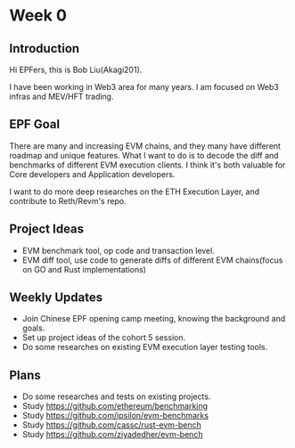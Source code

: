 # Week 0

## Introduction

Hi EPFers, this is Bob Liu(Akagi201).

I have been working in Web3 area for many years. I am focused on Web3 infras and MEV/HFT trading.

## EPF Goal

There are many and increasing EVM chains, and they many have different roadmap and unique features. What I want to do is to decode the diff and benchmarks of different EVM execution clients. I think it's both valuable for Core developers and Application developers.

I want to do more deep researches on the ETH Execution Layer, and contribute to Reth/Revm's repo.

## Project Ideas

* EVM benchmark tool, op code and transaction level.
* EVM diff tool, use code to generate diffs of different EVM chains(focus on GO and Rust implementations)

## Weekly Updates

* Join Chinese EPF opening camp meeting, knowing the background and goals.
* Set up project ideas of the cohort 5 session.
* Do some researches on existing EVM execution layer testing tools.

## Plans

* Do some researches and tests on existing projects.
* Study <https://github.com/ethereum/benchmarking>
* Study <https://github.com/ipsilon/evm-benchmarks>
* Study <https://github.com/cassc/rust-evm-bench>
* Study <https://github.com/ziyadedher/evm-bench>

